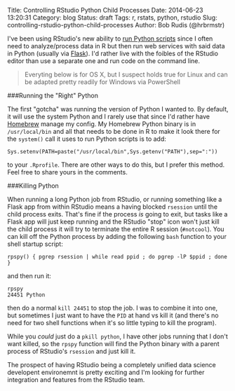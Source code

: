Title: Controlling RStudio Python Child Processes
Date: 2014-06-23 13:20:31
Category: blog
Status: draft
Tags: r, rstats, python, rstudio
Slug: controlling-rstudio-python-child-processes
Author: Bob Rudis (@hrbrmstr)

I've been using RStudio's new ability to [run Python scripts](http://www.rstudio.com/products/rstudio/download/preview-release-notes/) since I often need to analyze/process data in R but then run web services with said data in Python (usually via [Flask](http://flask.pocoo.org/)). I'd rather live with the foibles of the RStudio editor than use a separate one and run code on the command line.

>Everyting below is for OS X, but I suspect holds true for Linux and can be adapted pretty readily for Windows via PowerShell

###Running the "Right" Python

The first "gotcha" was running the version of Python I wanted to. By default, it will use the system Python and I rarely use that since I'd rather have [Homebrew](http://brew.sh/) manage my config. My Homebrew Python binary is in `/usr/local/bin` and all that needs to be done in R to make it look there for the `system()` call it uses to run Python scripts is to add:

    Sys.setenv(PATH=paste("/usr/local/bin",Sys.getenv("PATH"),sep=":"))

to your `.Rprofile`. There are other ways to do this, but I prefer this method. Feel free to share yours in the comments.

###Killing Python

When running a long Python job from RStudio, or running something like a Flask app from within RStudio means a having blocked `rsession` until the child process exits. That's fine if the process *is* going to exit, but tasks like a Flask app will just keep running and the RStudio "stop" icon won't just kill the child process it will try to terminate the entire R session (`#notcool`). You can kill off the Python process by adding the following `bash` function to your shell startup script:

    rpspy() { pgrep rsession | while read ppid ; do pgrep -lP $ppid ; done }

and then run it:

    rpspy
    24451 Python

then do a normal `kill 24451` to stop the job. I was to combine it into one, but sometimes I just want to have the `PID` at hand vs kill it (and there's no need for two shell functions when it's so little typing to kill the program).

While you *could* just do a `pkill python`, I have other jobs running that I don't want killed, so the `rpspy` function will find the Python binary with a parent process of RStudio's `rsession` and just kill it.

The prospect of having RStudio being a completely unified data science developent environemnt is pretty exciting and I'm looking for further integration and features from the RStudio team.